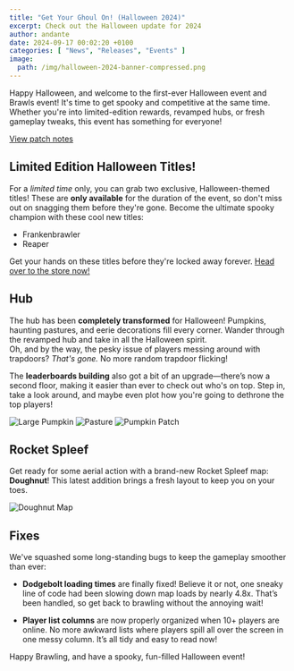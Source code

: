 ```yaml
---
title: "Get Your Ghoul On! (Halloween 2024)"
excerpt: Check out the Halloween update for 2024
author: andante
date: 2024-09-17 00:02:20 +0100
categories: [ "News", "Releases", "Events" ]
image:
  path: /img/halloween-2024-banner-compressed.png
---
```


Happy Halloween, and welcome to the first-ever Halloween event and Brawls event! It's time to get spooky and competitive at the same time. Whether you're into limited-edition rewards, revamped hubs, or fresh gameplay tweaks, this event has something for everyone!

[View patch notes](/posts/patch-notes-0-6-10)

## <i class="fas fa-ghost"></i> Limited Edition Halloween Titles!

For a *limited time* only, you can grab two exclusive, Halloween-themed titles! These are **only available** for the duration of the event, so don't miss out on snagging them before they're gone. Become the ultimate spooky champion with these cool new titles:

- Frankenbrawler
- Reaper

Get your hands on these titles before they're locked away forever. [Head over to the store now!](https://store.mcbrawls.net/category/halloween-2024)

## <i class="fas fa-house"></i> Hub

The hub has been **completely transformed** for Halloween! Pumpkins, haunting pastures, and eerie decorations fill every corner. Wander through the revamped hub and take in all the Halloween spirit.  
Oh, and by the way, the pesky issue of players messing around with trapdoors? *That's gone.* No more random trapdoor flicking!

The **leaderboards building** also got a bit of an upgrade—there’s now a second floor, making it easier than ever to check out who's on top. Step in, take a look around, and maybe even plot how you're going to dethrone the top players!

![Large Pumpkin](/img/halloween/large-pumpkin.png) ![Pasture](/img/halloween/pasture.png) ![Pumpkin Patch](/img/halloween/pumpkin-patch-1.png)

## <i class="fas fa-rocket"></i> Rocket Spleef

Get ready for some aerial action with a brand-new Rocket Spleef map: **Doughnut**! This latest addition brings a fresh layout to keep you on your toes.

![Doughnut Map](/img/game/rocket_spleef_map_doughnut.png)

## <i class="fas fa-screwdriver-wrench"></i> Fixes

We've squashed some long-standing bugs to keep the gameplay smoother than ever:

- **Dodgebolt loading times** are finally fixed! Believe it or not, one sneaky line of code had been slowing down map loads by nearly 4.8x. That’s been handled, so get back to brawling without the annoying wait!

- **Player list columns** are now properly organized when 10+ players are online. No more awkward lists where players spill all over the screen in one messy column. It’s all tidy and easy to read now!

Happy Brawling, and have a spooky, fun-filled Halloween event!
